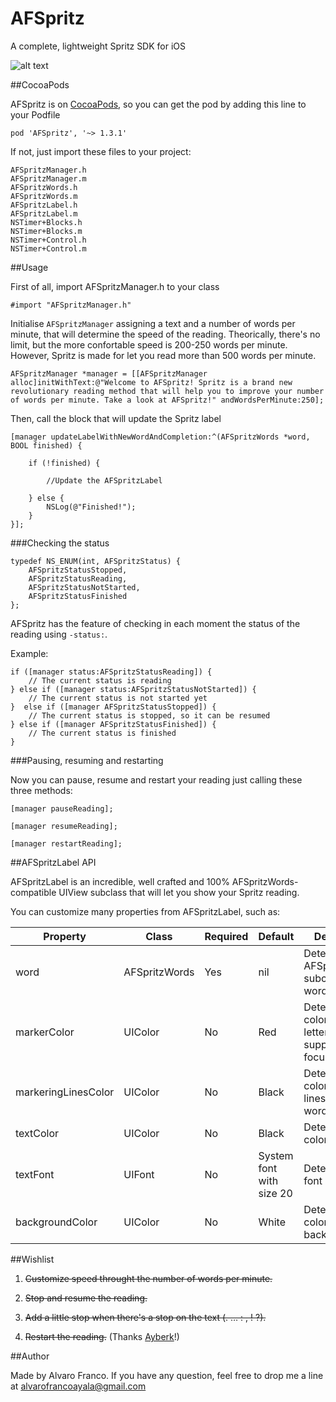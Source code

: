 AFSpritz
=======================

A complete, lightweight Spritz SDK for iOS

![alt text](https://raw.github.com/AlvaroFranco/AFSpritz/master/example.gif "Example")

##CocoaPods

AFSpritz is on [CocoaPods](http://cocoapods.org), so you can get the pod by adding this line to your Podfile

    pod 'AFSpritz', '~> 1.3.1'

If not, just import these files to your project:

    AFSpritzManager.h
    AFSpritzManager.m
    AFSpritzWords.h
    AFSpritzWords.m
    AFSpritzLabel.h
    AFSpritzLabel.m
    NSTimer+Blocks.h
    NSTimer+Blocks.m
    NSTimer+Control.h
    NSTimer+Control.m

##Usage

First of all, import AFSpritzManager.h to your class

    #import "AFSpritzManager.h"

Initialise ```AFSpritzManager``` assigning a text and a number of words per minute, that will determine the speed of the reading. Theorically, there's no limit, but the more confortable speed is 200-250 words per minute. However, Spritz is made for let you read more than 500 words per minute.

    AFSpritzManager *manager = [[AFSpritzManager alloc]initWithText:@"Welcome to AFSpritz! Spritz is a brand new revolutionary reading method that will help you to improve your number of words per minute. Take a look at AFSpritz!" andWordsPerMinute:250];

Then, call the block that will update the Spritz label

    [manager updateLabelWithNewWordAndCompletion:^(AFSpritzWords *word, BOOL finished) {

        if (!finished) {

			//Update the AFSpritzLabel

        } else {
            NSLog(@"Finished!");
        }
    }];

###Checking the status

	typedef NS_ENUM(int, AFSpritzStatus) {
    	AFSpritzStatusStopped,
    	AFSpritzStatusReading,
    	AFSpritzStatusNotStarted,
    	AFSpritzStatusFinished
	};

AFSpritz has the feature of checking in each moment the status of the reading using ```-status:```.

Example:

	if ([manager status:AFSpritzStatusReading]) {
		// The current status is reading
	} else if ([manager status:AFSpritzStatusNotStarted]) {
		// The current status is not started yet
	}  else if ([manager AFSpritzStatusStopped]) {
		// The current status is stopped, so it can be resumed
	} else if ([manager AFSpritzStatusFinished]) {
		// The current status is finished
	}

###Pausing, resuming and restarting

Now you can pause, resume and restart your reading just calling these three methods:

	[manager pauseReading];

	[manager resumeReading];

    [manager restartReading];

##AFSpritzLabel API

AFSpritzLabel is an incredible, well crafted and 100% AFSpritzWords-compatible UIView subclass that will let you show your Spritz reading.

You can customize many properties from AFSpritzLabel, such as:

| Property | Class | Required | Default | Description |
|----------|-------|----------|---------|-------------|
| word | AFSpritzWords | Yes | nil | Determines the AFSpritzWords-subclassed word to show. |
| markerColor | UIColor | No | Red | Determines the color of the letter you're supposed to be focused on. |
| markeringLinesColor | UIColor | No | Black | Determines the color of the lines around the word. |
| textColor | UIColor | No | Black | Determines the color of the text. |
| textFont | UIFont | No | System font with size 20 | Determines the font of the text. |
| backgroundColor | UIColor | No | White | Determines the color of the background. |

##Wishlist

1. ~~Customize speed throught the number of words per minute.~~

2. ~~Stop and resume the reading.~~

3. ~~Add a little stop when there's a stop on the text (. … : , ! ?).~~

4. ~~Restart the reading.~~ (Thanks [Ayberk](https://github.com/ayberkt)!)

##Author

Made by Alvaro Franco. If you have any question, feel free to drop me a line at [alvarofrancoayala@gmail.com](mailto:alvarofrancoayala@gmail.com)